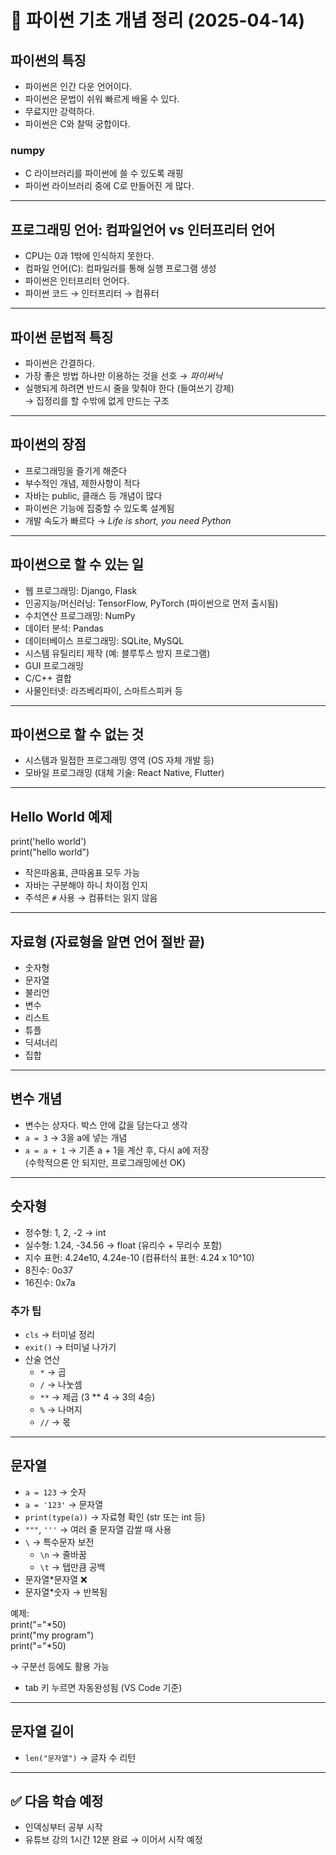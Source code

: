 # 🐍 파이썬 기초 개념 정리 (2025-04-14)

## 파이썬의 특징  
- 파이썬은 인간 다운 언어이다.  
- 파이썬은 문법이 쉬워 빠르게 배울 수 있다.  
- 무료지만 강력하다.  
- 파이썬은 C와 찰떡 궁합이다.  

### numpy  
- C 라이브러리를 파이썬에 쓸 수 있도록 래핑  
- 파이썬 라이브러리 중에 C로 만들어진 게 많다.

---

## 프로그래밍 언어: 컴파일언어 vs 인터프리터 언어  
- CPU는 0과 1밖에 인식하지 못한다.  
- 컴파일 언어(C): 컴파일러를 통해 실행 프로그램 생성  
- 파이썬은 인터프리터 언어다.  
- 파이썬 코드 → 인터프리터 → 컴퓨터

---

## 파이썬 문법적 특징  
- 파이썬은 간결하다.  
- 가장 좋은 방법 하나만 이용하는 것을 선호 → *파이써닉*  
- 실행되게 하려면 반드시 줄을 맞춰야 한다 (들여쓰기 강제)  
  → 집정리를 할 수밖에 없게 만드는 구조

---

## 파이썬의 장점  
- 프로그래밍을 즐기게 해준다  
- 부수적인 개념, 제한사항이 적다  
- 자바는 public, 클래스 등 개념이 많다  
- 파이썬은 기능에 집중할 수 있도록 설계됨  
- 개발 속도가 빠르다 → *Life is short, you need Python*

---

## 파이썬으로 할 수 있는 일  
- 웹 프로그래밍: Django, Flask  
- 인공지능/머신러닝: TensorFlow, PyTorch (파이썬으로 먼저 출시됨)  
- 수치연산 프로그래밍: NumPy  
- 데이터 분석: Pandas  
- 데이터베이스 프로그래밍: SQLite, MySQL  
- 시스템 유틸리티 제작 (예: 블루투스 방지 프로그램)  
- GUI 프로그래밍  
- C/C++ 결합  
- 사물인터넷: 라즈베리파이, 스마트스피커 등

---

## 파이썬으로 할 수 없는 것  
- 시스템과 밀접한 프로그래밍 영역 (OS 자체 개발 등)  
- 모바일 프로그래밍 (대체 기술: React Native, Flutter)

---

## Hello World 예제  
print('hello world')  
print("hello world")  
- 작은따옴표, 큰따옴표 모두 가능  
- 자바는 구분해야 하니 차이점 인지  
- 주석은 `#` 사용 → 컴퓨터는 읽지 않음

---

## 자료형 (자료형을 알면 언어 절반 끝)  
- 숫자형  
- 문자열  
- 불리언  
- 변수  
- 리스트  
- 튜플  
- 딕셔너리  
- 집합

---

## 변수 개념  
- 변수는 상자다. 박스 안에 값을 담는다고 생각  
- `a = 3` → 3을 a에 넣는 개념  
- `a = a + 1` → 기존 a + 1을 계산 후, 다시 a에 저장  
  (수학적으론 안 되지만, 프로그래밍에선 OK)

---

## 숫자형  
- 정수형: 1, 2, -2 → int  
- 실수형: 1.24, -34.56 → float (유리수 + 무리수 포함)  
- 지수 표현: 4.24e10, 4.24e-10 (컴퓨터식 표현: 4.24 x 10^10)  
- 8진수: 0o37  
- 16진수: 0x7a  

### 추가 팁  
- `cls` → 터미널 정리  
- `exit()` → 터미널 나가기  
- 산술 연산  
  - `*` → 곱  
  - `/` → 나눗셈  
  - `**` → 제곱 (3 ** 4 → 3의 4승)  
  - `%` → 나머지  
  - `//` → 몫  

---

## 문자열  
- `a = 123` → 숫자  
- `a = '123'` → 문자열  
- `print(type(a))` → 자료형 확인 (str 또는 int 등)  
- `"""`, `'''` → 여러 줄 문자열 감쌀 때 사용  
- `\` → 특수문자 보전  
  - `\n` → 줄바꿈  
  - `\t` → 탭만큼 공백  
- 문자열*문자열 ❌  
- 문자열*숫자 → 반복됨  

예제:  
print("="*50)  
print("my program")  
print("="*50)  

→ 구분선 등에도 활용 가능

- tab 키 누르면 자동완성됨 (VS Code 기준)

---

## 문자열 길이  
- `len("문자열")` → 글자 수 리턴

---

## ✅ 다음 학습 예정  
- 인덱싱부터 공부 시작  
- 유튜브 강의 1시간 12분 완료 → 이어서 시작 예정













